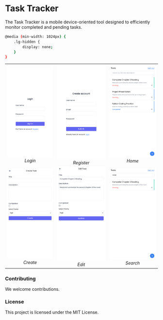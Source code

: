# Task Tracker

The Task Tracker is a mobile device-oriented tool designed to efficiently monitor completed and pending tasks.

```bash
@media (min-width: 1024px) {
    .lg-hidden {
        display: none;
    }
}
```

<table>
  <tr>
    <td align="center"><img src="/react/src/assets/login.png" alt="Image 1"><br><em>Login</em></td>
    <td align="center"><img src="/react/src/assets/register.png" alt="Image 2"><br><em>Register</em></td>
    <td align="center"><img src="/react/src/assets/home.png" alt="Image 3"><br><em>Home</em></td>
  </tr>
  <tr>
    <td align="center"><img src="/react/src/assets/create.png" alt="Image 4"><br><em>Create</em></td>
    <td align="center"><img src="/react/src/assets/edit.png" alt="Image 5"><br><em>Edit</em></td>
    <td align="center"><img src="/react/src/assets/search.png" alt="Image 6"><br><em>Search</em></td>
  </tr>
</table>

### Contributing

We welcome contributions.

### License

This project is licensed under the MIT License.
